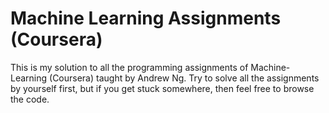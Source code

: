 # Machine Learning Assignments (Coursera)
This is my solution to all the programming assignments of Machine-Learning (Coursera) taught by Andrew Ng. Try to solve all the assignments by yourself first, but if you get stuck somewhere, then feel free to browse the code.
